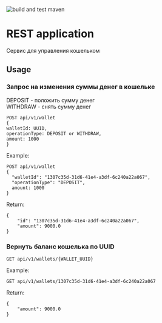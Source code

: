 ![build and test maven](https://github.com/bifrurcated/wallet/actions/workflows/CI.yml/badge.svg)
# REST application
Сервис для управления кошельком
## Usage
### Запрос на изменения суммы денег в кошельке
DEPOSIT - положить сумму денег \
WITHDRAW - снять сумму денег
```
POST api/v1/wallet
{
walletId: UUID,
operationType: DEPOSIT or WITHDRAW,
amount: 1000
}
```
Example:
```
POST api/v1/wallet
{
  "walletId": "1307c35d-31d6-41e4-a3df-6c240a22a067",
  "operationType": "DEPOSIT",
  amount: 1000
}
```
Return:
```
{
    "id": "1307c35d-31d6-41e4-a3df-6c240a22a067",
    "amount": 9000.0
}
```

### Вернуть баланс кошелька по UUID
```
GET api/v1/wallets/{WALLET_UUID}
```
Example:
```
GET api/v1/wallets/1307c35d-31d6-41e4-a3df-6c240a22a067
```
Return:
```
{
    "amount": 9000.0
}
```
